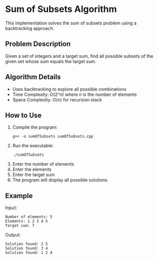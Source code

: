# Sum of Subsets Algorithm

This implementation solves the sum of subsets problem using a backtracking approach.

## Problem Description
Given a set of integers and a target sum, find all possible subsets of the given set whose sum equals the target sum.

## Algorithm Details
- Uses backtracking to explore all possible combinations
- Time Complexity: O(2^n) where n is the number of elements
- Space Complexity: O(n) for recursion stack

## How to Use
1. Compile the program:
   ```
   g++ -o sumOfSubsets sumOfSubsets.cpp
   ```
2. Run the executable:
   ```
   ./sumOfSubsets
   ```
3. Enter the number of elements
4. Enter the elements
5. Enter the target sum
6. The program will display all possible solutions

## Example
Input:
```
Number of elements: 5
Elements: 1 2 3 4 5
Target sum: 7
```

Output:
```
Solution found: 2 5
Solution found: 3 4
Solution found: 1 2 4
``` 